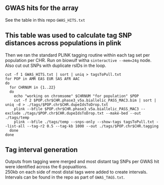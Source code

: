 ## GWAS hits for the array
See the table in this repo ```GWAS_HITS.txt```

## This table was used to calculate tag SNP distances across populations in plink
Then we ran the standard PLINK tagging routine within each tag set per population per CHR. Run on biowulf witha ```sinteractive --mem=24g``` node. Also cut out SNPs with duplicate rsIDs in the loop.

```
cut -f 1 GWAS_HITS.txt | sort | uniq > tagsToPull.txt
for POP in AMR EAS EUR SAS AFR AAC
do
  for CHRNUM in {1..22}
  do
    echo "working on chromsome" $CHRNUM "for population" $POP
    cut -f 2 $POP.chr$CHR.phase3_v5a.biallelic_PASS_MAC3.bim | sort | uniq -d > ./tags/$POP.chr$CHR.dupeIdsToDrop.txt
    plink --bfile $POP.chr$CHR.phase3_v5a.biallelic_PASS_MAC3 --exclude ./tags/$POP.chr$CHR.dupeIdsToDrop.txt --make-bed --out ./tags/temp 
    plink --bfile ./tags/temp --snps-only --show-tags tagsToPull.txt --list-all --tag-r2 0.5 --tag-kb 1000 --out ./tags/$POP.chr$CHR.tagging
  done
done
```

## Tag interval generation
Outputs from tagging were merged and most distant tag SNPs per GWAS hit were identified across the 6 popualtions.  
250kb on each side of most distal tags were added to create intervals.  
Intervals can be found in the repo as part of ```GWAS_TAGS.txt```.  

